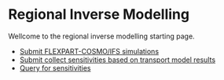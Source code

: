 # Regional Inverse Modelling
Wellcome to the regional inverse modelling starting page. 

- [Submit FLEXPART-COSMO/IFS simulations](./main.ipynb)
- [Submit collect sensitivities based on transport model results](./query.ipynb)
- [Query for sensitivities](./sens_query.ipynb)